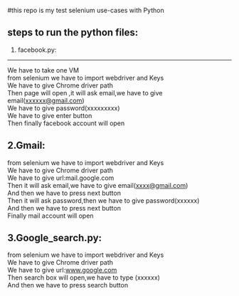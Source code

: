 #this repo is my test selenium use-cases with Python

steps to run the python files:
------------------------------


1. facebook.py:
--------------
We have to take one VM <br />
from selenium we have to import webdriver and Keys <br />
We have to give Chrome driver path <br />
Then page will open ,it will ask email,we have to give email(xxxxxx@gmail.com)<br />
We have to give password(xxxxxxxxx)<br />
We have to give enter button<br />
Then finally facebook account will open<br />

2.Gmail:
--------
from selenium we have to import webdriver and Keys<br />
We have to give Chrome driver path<br />
We have to give url:mail.google.com<br />
Then it will ask email,we have to give email(xxxx@gmail.com)<br />
And then we have to press next button<br />
Then it will ask password,then we have to give password(xxxxxx)<br />
And then we have to press next button<br />
Finally mail account  will open<br />

3.Google_search.py:
------------------
from selenium we have to import webdriver and Keys<br />
We have to give Chrome driver path<br />
We have to give url:www.google.com<br />
Then search box will open,we have to type (xxxxxx)<br />
And then we have to press search  button<br />


